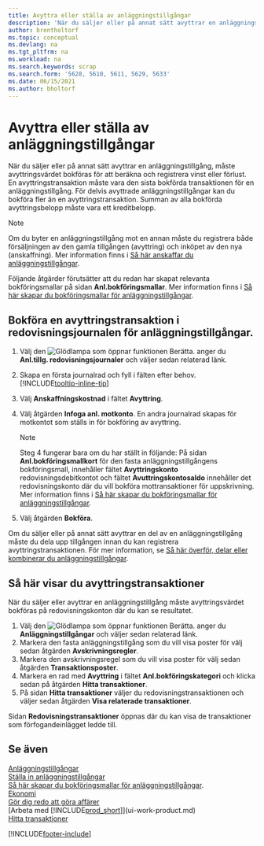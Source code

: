 ```yaml
---
title: Avyttra eller ställa av anläggningstillgångar
description: 'När du säljer eller på annat sätt avyttrar en anläggningstillgång, måste avyttringsvärdet bokföras för att beräkna och registrera vinst eller förlust.'
author: brentholtorf
ms.topic: conceptual
ms.devlang: na
ms.tgt_pltfrm: na
ms.workload: na
ms.search.keywords: scrap
ms.search.form: '5628, 5610, 5611, 5629, 5633'
ms.date: 06/15/2021
ms.author: bholtorf
---
```

# <a name="dispose-of-or-retire-fixed-assets"></a>Avyttra eller ställa av anläggningstillgångar

När du säljer eller på annat sätt avyttrar en anläggningstillgång, måste avyttringsvärdet bokföras för att beräkna och registrera vinst eller förlust. En avyttringstransaktion måste vara den sista bokförda transaktionen för en anläggningstillgång. För delvis avyttrade anläggningstillgångar kan du bokföra fler än en avyttringstransaktion. Summan av alla bokförda avyttringsbelopp måste vara ett kreditbelopp.  

> [!NOTE]  
> Om du byter en anläggningstillgång mot en annan måste du registrera både försäljningen av den gamla tillgången (avyttring) och inköpet av den nya (anskaffning). Mer information finns i [Så här anskaffar du anläggningstillgångar](fa-how-acquire.md).  

Följande åtgärder förutsätter att du redan har skapat relevanta bokföringsmallar på sidan **Anl.bokföringsmallar**. Mer information finns i [Så här skapar du bokföringsmallar för anläggningstillgångar](fa-how-setup-general.md#to-set-up-fixed-asset-posting-groups).  

## <a name="to-post-a-disposal-from-the-fixed-asset-gl-journal"></a>Bokföra en avyttringstransaktion i redovisningsjournalen för anläggningstillgångar.

1. Välj den ![Glödlampa som öppnar funktionen Berätta.](media/ui-search/search_small.png "Berätta för mig vad du vill göra") anger du **Anl.tillg. redovisningsjournaler** och väljer sedan relaterad länk.  
2. Skapa en första journalrad och fyll i fälten efter behov. [!INCLUDE[tooltip-inline-tip](includes/tooltip-inline-tip_md.md)]  
3. Välj **Anskaffningskostnad** i fältet **Avyttring**.  
4. Välj åtgärden **Infoga anl. motkonto**. En andra journalrad skapas för motkontot som ställs in för bokföring av avyttring.  

    > [!NOTE]  
    >  Steg 4 fungerar bara om du har ställt in följande: På sidan **Anl.bokföringsmallkort** för den fasta anläggningstillgångens bokföringsmall, innehåller fältet **Avyttringskonto** redovisningsdebitkontot och fältet **Avuttringskontosaldo** innehåller det redovisningskonto där du vill bokföra mottransaktioner för uppskrivning. Mer information finns i [Så här skapar du bokföringsmallar för anläggningstillgångar](fa-how-setup-general.md#to-set-up-fixed-asset-posting-groups).  
5. Välj åtgärden **Bokföra**.  

Om du säljer eller på annat sätt avyttrar en del av en anläggningstillgång måste du dela upp tillgången innan du kan registrera avyttringstransaktionen. För mer information, se [Så här överför, delar eller kombinerar du anläggningstillgångar](fa-how-trans-split-combine.md).  

## <a name="to-view-disposal-ledger-entries"></a>Så här visar du avyttringstransaktioner

När du säljer eller avyttrar en anläggningstillgång måste avyttringsvärdet bokföras på redovisningskonton där du kan se resultatet.  

1. Välj den ![Glödlampa som öppnar funktionen Berätta.](media/ui-search/search_small.png "Berätta för mig vad du vill göra") anger du **Anläggningstillgångar** och väljer sedan relaterad länk.  
2. Markera den fasta anläggningstillgång som du vill visa poster för välj sedan åtgärden **Avskrivningsregler**.  
3. Markera den avskrivningsregel som du vill visa poster för välj sedan åtgärden **Transaktionsposter**.  
4. Markera en rad med **Avyttring** i fältet **Anl.bokföringskategori** och klicka sedan på åtgärden **Hitta transaktioner**.  
5. På sidan **Hitta transaktioner** väljer du redovisningstransaktionen och väljer sedan åtgärden **Visa relaterade transaktioner**.  

Sidan **Redovisningstransaktioner** öppnas där du kan visa de transaktioner som förfogandeinlägget ledde till.  

## <a name="see-also"></a>Se även

[Anläggningstillgångar](fa-manage.md)  
[Ställa in anläggningstillgångar](fa-setup.md)  
[Så här skapar du bokföringsmallar för anläggningstillgångar](fa-how-setup-general.md#to-set-up-fixed-asset-posting-groups).  
[Ekonomi](finance.md)  
[Gör dig redo att göra affärer](ui-get-ready-business.md)  
[Arbeta med [!INCLUDE[prod_short](includes/prod_short.md)]](ui-work-product.md)  
[Hitta transaktioner](ui-find-entries.md)  


[!INCLUDE[footer-include](includes/footer-banner.md)]

